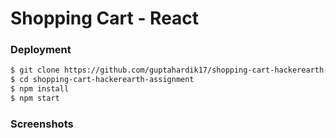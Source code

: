 # Shopping Cart - React

### Deployment
```sh
$ git clone https://github.com/guptahardik17/shopping-cart-hackerearth-assignment.git
$ cd shopping-cart-hackerearth-assignment
$ npm install
$ npm start
```

### Screenshots
